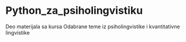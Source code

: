 # Python_za_psiholingvistiku
Deo materijala sa kursa Odabrane teme iz psiholingvistike i kvantitativne lingvistike
